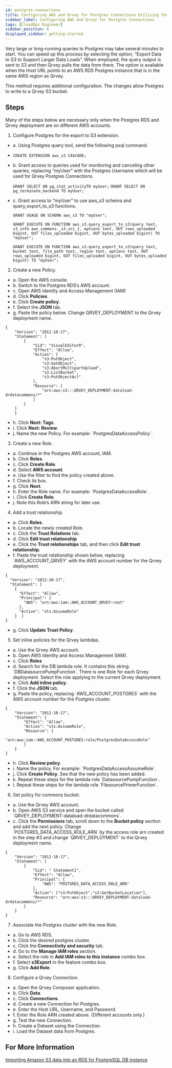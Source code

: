 ```yaml
---
id: postgres-connections
title: Configuring AWS and Qrvey for Postgres Connections Utilizing the Export to S3 Method
sidebar_label: Configuring AWS and Qrvey for Postgres Connections
tags: [CloudOps Engineer]
sidebar_position: 6
displayed_sidebar: getting-started
---
```


<div>
Very large or long-running queries to Postgres may take several minutes to start. You can speed up this process by selecting the option, “Export Data to S3 to Support Larger Data Loads”.  When employed, the query output is sent to S3 and then Qrvey pulls the data from there.  The option is available when the Host URL points to an AWS RDS Postgres instance that is in the same AWS region as Qrvey.

This method requires additional configuration.  The changes allow Postgres to write to a Qrvey S3 bucket.

## Steps

Many of the steps below are necessary only when the Postgres RDS and Qrvey deployment are on different AWS accounts.

1. Configure Postgres for the export to S3 extension.
<ul style={{listStyle: 'none', marginLeft: '20px'}}>
<li>a. Using Postgres query tool, send the following psql command.</li>
</ul>

<ul style={{listStyle: 'none', marginLeft: '50px'}}>
<li>

`CREATE EXTENSION aws_s3 CASCADE;`

</li>
</ul>



<ul style={{listStyle: 'none', marginLeft: '50px'}}>
<li>b. Grant access to queries used for monitoring and canceling other queries, replacing “myUser” with the Postgres Username which will be used for Qrvey Postgres Connections.</li>

`GRANT SELECT ON pg_stat_activityTO myUser;`
`GRANT SELECT ON pg_terminate_backend TO myUser;`
</ul>

<ul style={{listStyle: 'none', marginLeft: '50px'}}>
<li>c. Grant access to “myUser” to use aws_s3 schema and query_export_to_s3 functions.</li>

`GRANT USAGE ON SCHEMA aws_s3 TO "myUser";`

`GRANT EXECUTE ON FUNCTION aws_s3.query_export_to_s3(query text, s3_info aws_commons._s3_uri_1, options text, OUT rows_uploaded bigint, OUT files_uploaded bigint, OUT bytes_uploaded bigint) TO "myUser";`

`GRANT EXECUTE ON FUNCTION aws_s3.query_export_to_s3(query text, bucket text, file_path text, region text, options text, OUT rows_uploaded bigint, OUT files_uploaded bigint, OUT bytes_uploaded bigint) TO "myUser";`


</ul>



2. Create a new Policy.  
<ul style={{listStyle: 'none', marginLeft: '20px'}}>
<li>a. Open the AWS console.</li>
<li>b. Switch to the Postgres RDS’s AWS account.</li>
<li>c. Open AWS Identity and Access Management (IAM)</li>
<li>d. Click <b>Policies</b>.</li>
<li>e. Click <b>Create policy</b>.</li>
<li>f. Select the <b>JSON</b> tab.</li>
<li>g. Paste the policy below. Change QRVEY_DEPLOYMENT to the Qrvey deployment name.</li>
</ul>

```
{
    "Version": "2012-10-17",
    "Statement": [
        {
            "Sid": "VisualEditor0",
            "Effect": "Allow",
            "Action": [
                "s3:PutObject",
                "s3:GetObject",
                "s3:AbortMultipartUpload",
                "s3:ListBucket",
                "s3:PutObjectAcl"
            ],
            "Resource": [
                "arn:aws:s3:::QRVEY_DEPLOYMENT-dataload-drdatacommons/*"
            ]
        }
    ]
    }
```

<ul style={{listStyle: 'none', marginLeft: '60px'}}>
<li>h. Click <b>Next: Tags</b>.</li>
<li>i. Click <b>Next: Review</b>.</li>
<li>j. Name the new Policy.  For example: `PostgresDataAccessPolicy`.</li>
</ul>

3. Create a new Role.  
<ul style={{listStyle: 'none', marginLeft: '20px'}}>
<li>a. Continue in the Postgres AWS account, IAM.</li>
<li>b. Click <b>Roles</b>.</li>
<li>c. Click <b>Create Role</b>.</li>
<li>d. Select <b>AWS account</b>.</li>
<li>e. Use the filter to find the policy created above.</li>
<li>f. Check its box.</li>
<li>g. Click <b>Next</b>.</li>
<li>h. Enter the Role name.  For example: `PostgresDataAccessRole`.</li>
<li>i. Click <b>Create Role</b>.</li>
<li>j. Note this Role’s ARN string for later use.</li>
</ul>

4. Add a trust relationship.  
<ul style={{listStyle: 'none', marginLeft: '20px'}}>
<li>a. Click <b>Roles</b>.</li>
<li>b. Locate the newly created Role.</li>
<li>c. Click the <b>Trust Relations</b> tab.</li>
<li>d. Click <b>Edit trust relationship</b></li>
<li>e. Click the <b>Trust relationships</b> tab, and then click <b>Edit trust relationship</b>.</li>
<li>f. Paste the trust relationship shown below, replacing `AWS_ACCOUNT_QRVEY` with the AWS account number for the Qrvey deployment.</li>
</ul>

```
{
  "Version": "2012-10-17",
  "Statement": [
    {
      "Effect": "Allow",
      "Principal": {
        "AWS": "arn:aws:iam::AWS_ACCOUNT_QRVEY:root"
      },
      "Action": "sts:AssumeRole"
    }  ]
}
```
<ul style={{listStyle: 'none', marginLeft: '50px'}}>
<li>g. Click <b>Update Trust Policy</b>.</li>
</ul>

5. Set inline policies for the Qrvey lambdas.  
<ul style={{listStyle: 'none', marginLeft: '20px'}}>
<li>a. Use the Qrvey AWS account.</li>
<li>b. Open AWS Identity and Access Management (IAM).</li>
<li>c. Click <b>Roles</b></li>
<li>d. Search for the DB lambda role.  It contains this string: `DBDatasourcePumpFunction`.  There is one Role for each Qrvey deployment.  Select the role applying to the current Qrvey deployment.</li>
<li>e. Click <b>Add inline policy</b>.</li>
<li>f. Click the <b>JSON</b> tab.</li>
<li>g. Paste the policy, replacing `AWS_ACCOUNT_POSTGRES` with the AWS account number for the Postgres cluster.</li>
</ul>

```
{
    "Version": "2012-10-17",
    "Statement": {
        "Effect": "Allow",
        "Action": "sts:AssumeRole",
        "Resource": [
            "arn:aws:iam::AWS_ACCOUNT_POSTGRES:role/PostgresDataAccessRole"
        ]
    }
}
```
<ul style={{listStyle: 'none', marginLeft: '60px'}}>
<li>h. Click <b>Review policy</b>.</li>
<li>i. Name the policy.  For example: `PostgresDataAccessAssumeRole`.</li>
<li>j. Click <b>Create Policy</b>.  See that the new policy has been added.</li>
<li>k. Repeat these steps for the lambda role `DatasourcePumpFunction`.</li>
<li>l. Repeat these steps for the lambda role `FilesourcePrimerFunction`.</li>
</ul>

6. Set policy for commons bucket.
<ul style={{listStyle: 'none', marginLeft: '20px'}}>
<li>a. Use the Qrvey AWS account.</li>
<li>b. Open AWS S3 service and open the bucket called `QRVEY_DEPLOYMENT-dataload-drdatacommons`.</li>
<li>c. Click the <b>Permissions</b> tab, scroll down to the <b>Bucket policy</b> section and add the next policy. Change `POSTGRES_DATA_ACCESS_ROLE_ARN` by the access role arn created in the step #3 and change `QRVEY_DEPLOYMENT` to the Qrvey deployment name.</li>
</ul>

```
{
	"Version": "2012-10-17",
	"Statement": [
		{
			"Sid": " Statement1",
			"Effect": "Allow",
			"Principal": {
				"AWS": "POSTGRES_DATA_ACCESS_ROLE_ARN"
			},
			"Action": ["s3:PutObject","s3:GetBucketLocation"],
			"Resource": "arn:aws:s3:::QRVEY_DEPLOYMENT-dataload-drdatacommons/*"
		}
	]
}
```

7. Associate the Postgres cluster with the new Role.
<ul style={{listStyle: 'none', marginLeft: '20px'}}>
<li>a. Go to AWS RDS.</li>
<li>b. Click the desired postgres cluster.</li>
<li>c. Click the <b>Connectivity and security</b> tab.</li>
<li>d. Go to the <b>Manage IAM roles</b> section.</li>
<li>e. Select the role in <b>Add IAM roles to this instance</b> combo box.</li>
<li>f. Select <b>s3Export</b> in the feature combo box.</li>
<li>g. Click <b>Add Role</b>.</li>
</ul>



8. Configure a Qrvey Connection.
<ul style={{listStyle: 'none', marginLeft: '20px'}}>
<li>a. Open the Qrvey Composer application.</li>
<li>b. Click <b>Data</b>.</li>
<li>c. Click <b>Connections</b>.</li>
<li>d. Create a new Connection for Postgres.</li>
<li>e. Enter the Host URL, Username, and Password.</li>
<li>f. Enter the Role ARN created above.   (Different accounts only.)</li>
<li>g. Test the new Connection.</li>
<li>h. Create a Dataset using the Connection.  </li>
<li>i. Load the Dataset data from Postgres.</li>
</ul>


## For More Information
[Importing Amazon S3 data into an RDS for PostgreSQL DB instance](https://docs.aws.amazon.com/AmazonRDS/latest/UserGuide/USER_PostgreSQL.S3Import.html)



</div>